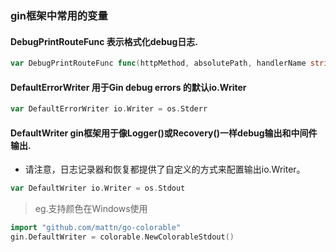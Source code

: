 ### gin框架中常用的变量
#### DebugPrintRouteFunc 表示格式化debug日志.
```go
var DebugPrintRouteFunc func(httpMethod, absolutePath, handlerName string, nuHandlers int)
```

#### DefaultErrorWriter 用于Gin debug errors 的默认io.Writer
```go
var DefaultErrorWriter io.Writer = os.Stderr
```

#### DefaultWriter gin框架用于像Logger()或Recovery()一样debug输出和中间件输出.
- 请注意，日志记录器和恢复都提供了自定义的方式来配置输出io.Writer。
```go
var DefaultWriter io.Writer = os.Stdout
```

> eg.支持颜色在Windows使用
```go
import "github.com/mattn/go-colorable"
gin.DefaultWriter = colorable.NewColorableStdout()
```

